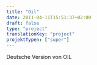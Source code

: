 ```yaml
---
title: "Oil"
date: 2011-04-11T15:51:37+02:00
draft: false
type: "project"
translationKey: "project"
projektTypen: ["super"]
---
```

Deutsche Version von OIL 
